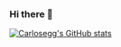 ### Hi there 👋

<!--
**carlosegg/carlosegg** is a ✨ _special_ ✨ repository because its `README.md` (this file) appears on your GitHub profile.

Here are some ideas to get you started:

- 🔭 I’m currently working on ...
- 🌱 I’m currently learning ...
- 👯 I’m looking to collaborate on ...
- 🤔 I’m looking for help with ...
- 💬 Ask me about ...
- 📫 How to reach me: ...
- 😄 Pronouns: ...
- ⚡ Fun fact: ...
-->

[![Carlosegg's GitHub stats](https://github-readme-stats.vercel.app/api?username=carlosegg&show_icons=true&include_all_commits=true&count_private=true)](https://github.com/carlosegg/github-readme-stats)
